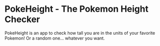 # PokeHeight - The Pokemon Height Checker

PokeHeight is an app to check how tall you are in the units of your favorite Pokemon! Or a random one... whatever you want.

